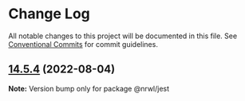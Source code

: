 # Change Log

All notable changes to this project will be documented in this file.
See [Conventional Commits](https://conventionalcommits.org) for commit guidelines.

## [14.5.4](https://github.com/nrwl/nx/compare/14.5.3...14.5.4) (2022-08-04)

**Note:** Version bump only for package @nrwl/jest
